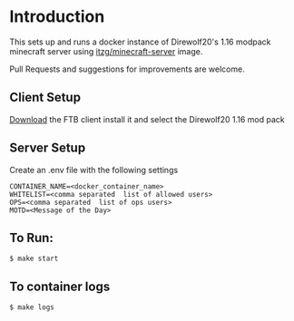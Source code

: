 # Introduction

This sets up and runs a docker instance of Direwolf20's 1.16 modpack minecraft server using [itzg/minecraft-server](https://github.com/itzg/docker-minecraft-server) image. 

Pull Requests and suggestions for improvements are welcome.

## Client Setup
[Download](https://www.feed-the-beast.com/modpack/ftb_presents_direwolf20_1_16) the FTB client
install it and select the Direwolf20 1.16 mod pack

## Server Setup

Create an .env file with the following settings 

    CONTAINER_NAME=<docker_container_name>
    WHITELIST=<comma separated  list of allowed users>
    OPS=<comma separated  list of ops users>
    MOTD=<Message of the Day>

## To Run:

    $ make start

## To container logs

    $ make logs
